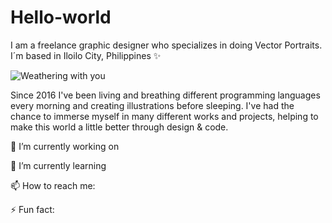 # Hello-world 

I am a freelance graphic designer who specializes in doing Vector Portraits. I´m based in Iloilo City, Philippines ✨

![Weathering with you](https://media1.tenor.com/images/bcb760ae97dc97e7d6855fe2694e345f/tenor.gif)

Since 2016 I've been living and breathing different programming languages every morning and creating illustrations before sleeping. 
I've had the chance to immerse myself in many different works and projects, helping to make this world a little better through design & code.

🔭 I’m currently working on 

🌱 I’m currently learning 

📫 How to reach me:

⚡ Fun fact:


<!--
**ayrrajane/ayrrajane** is a ✨ _special_ ✨ repository because its `README.md` (this file) appears on your GitHub profile.

Here are some ideas to get you started:

- 🔭 I’m currently working on ...
- 🌱 I’m currently learning ...
- 👯 I’m looking to collaborate on ...
- 🤔 I’m looking for help with ...
- 💬 Ask me about ...
- 📫 How to reach me: ...
- 😄 Pronouns: ...
- ⚡ Fun fact: ...
-->
